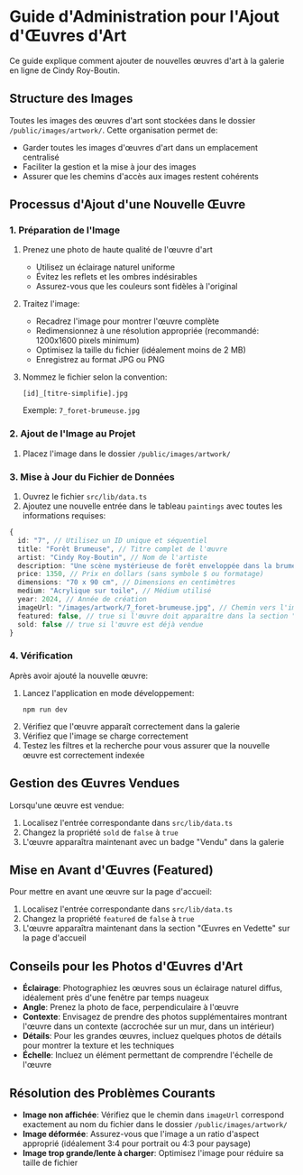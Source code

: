 # Guide d'Administration pour l'Ajout d'Œuvres d'Art

Ce guide explique comment ajouter de nouvelles œuvres d'art à la galerie en ligne de Cindy Roy-Boutin.

## Structure des Images

Toutes les images des œuvres d'art sont stockées dans le dossier `/public/images/artwork/`. Cette organisation permet de:

- Garder toutes les images d'œuvres d'art dans un emplacement centralisé
- Faciliter la gestion et la mise à jour des images
- Assurer que les chemins d'accès aux images restent cohérents

## Processus d'Ajout d'une Nouvelle Œuvre

### 1. Préparation de l'Image

1. Prenez une photo de haute qualité de l'œuvre d'art
   - Utilisez un éclairage naturel uniforme
   - Évitez les reflets et les ombres indésirables
   - Assurez-vous que les couleurs sont fidèles à l'original

2. Traitez l'image:
   - Recadrez l'image pour montrer l'œuvre complète
   - Redimensionnez à une résolution appropriée (recommandé: 1200x1600 pixels minimum)
   - Optimisez la taille du fichier (idéalement moins de 2 MB)
   - Enregistrez au format JPG ou PNG

3. Nommez le fichier selon la convention:
   ```
   [id]_[titre-simplifie].jpg
   ```
   Exemple: `7_foret-brumeuse.jpg`

### 2. Ajout de l'Image au Projet

1. Placez l'image dans le dossier `/public/images/artwork/`

### 3. Mise à Jour du Fichier de Données

1. Ouvrez le fichier `src/lib/data.ts`
2. Ajoutez une nouvelle entrée dans le tableau `paintings` avec toutes les informations requises:

```typescript
{
  id: "7", // Utilisez un ID unique et séquentiel
  title: "Forêt Brumeuse", // Titre complet de l'œuvre
  artist: "Cindy Roy-Boutin", // Nom de l'artiste
  description: "Une scène mystérieuse de forêt enveloppée dans la brume matinale...", // Description détaillée
  price: 1350, // Prix en dollars (sans symbole $ ou formatage)
  dimensions: "70 x 90 cm", // Dimensions en centimètres
  medium: "Acrylique sur toile", // Médium utilisé
  year: 2024, // Année de création
  imageUrl: "/images/artwork/7_foret-brumeuse.jpg", // Chemin vers l'image (relatif à /public)
  featured: false, // true si l'œuvre doit apparaître dans la section "Featured"
  sold: false // true si l'œuvre est déjà vendue
}
```

### 4. Vérification

Après avoir ajouté la nouvelle œuvre:

1. Lancez l'application en mode développement:
   ```
   npm run dev
   ```
2. Vérifiez que l'œuvre apparaît correctement dans la galerie
3. Vérifiez que l'image se charge correctement
4. Testez les filtres et la recherche pour vous assurer que la nouvelle œuvre est correctement indexée

## Gestion des Œuvres Vendues

Lorsqu'une œuvre est vendue:

1. Localisez l'entrée correspondante dans `src/lib/data.ts`
2. Changez la propriété `sold` de `false` à `true`
3. L'œuvre apparaîtra maintenant avec un badge "Vendu" dans la galerie

## Mise en Avant d'Œuvres (Featured)

Pour mettre en avant une œuvre sur la page d'accueil:

1. Localisez l'entrée correspondante dans `src/lib/data.ts`
2. Changez la propriété `featured` de `false` à `true`
3. L'œuvre apparaîtra maintenant dans la section "Œuvres en Vedette" sur la page d'accueil

## Conseils pour les Photos d'Œuvres d'Art

- **Éclairage**: Photographiez les œuvres sous un éclairage naturel diffus, idéalement près d'une fenêtre par temps nuageux
- **Angle**: Prenez la photo de face, perpendiculaire à l'œuvre
- **Contexte**: Envisagez de prendre des photos supplémentaires montrant l'œuvre dans un contexte (accrochée sur un mur, dans un intérieur)
- **Détails**: Pour les grandes œuvres, incluez quelques photos de détails pour montrer la texture et les techniques
- **Échelle**: Incluez un élément permettant de comprendre l'échelle de l'œuvre

## Résolution des Problèmes Courants

- **Image non affichée**: Vérifiez que le chemin dans `imageUrl` correspond exactement au nom du fichier dans le dossier `/public/images/artwork/`
- **Image déformée**: Assurez-vous que l'image a un ratio d'aspect approprié (idéalement 3:4 pour portrait ou 4:3 pour paysage)
- **Image trop grande/lente à charger**: Optimisez l'image pour réduire sa taille de fichier
